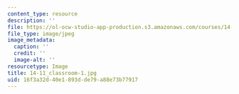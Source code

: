 ```yaml
---
content_type: resource
description: ''
file: https://ol-ocw-studio-app-production.s3.amazonaws.com/courses/14-11-insights-from-game-theory-into-social-behavior-fall-2013/16f3a32d40e1893dde79a88e73b77917_14-11_classroom-1.jpg
file_type: image/jpeg
image_metadata:
  caption: ''
  credit: ''
  image-alt: ''
resourcetype: Image
title: 14-11_classroom-1.jpg
uid: 16f3a32d-40e1-893d-de79-a88e73b77917
---
```

